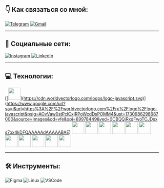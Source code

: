 ## 👇 Как связаться со мной:

[![Telegram](https://img.shields.io/badge/-Telegram-blue)](https://t.me/vazorian)
[![Gmail](https://img.shields.io/badge/-Gmail-red)](mailto:vazoriandev@gmail.com)

---

## 🤝 Социальные сети:

[![Instagram](https://img.shields.io/badge/-Instagram-blue)](https://www.instagram.com/vazorian)
[![LinkedIn](https://img.shields.io/badge/-LinkedIn-blue)](https://linkedin.com/in/vazorian)

---

## 💻 Технологии:

[[[<img src="https://cdn.jsdelivr.net/npm/simple-icons@v7/icons/javascript.svg" width="40" height="40">](https://www.google.com/url?sa=i&url=https%3A%2F%2Fru.wikipedia.org%2Fwiki%2FJavaScript&psig=AOvVaw3RUVCmxkuIfLyTCvZTfMKm&ust=1730986254344000&source=images&cd=vfe&opi=89978449&ved=0CBEQjRxqFwoTCLjWgLjox4kDFQAAAAAdAAAAABAE)](https://cdn.worldvectorlogo.com/logos/logo-javascript.svg)](https://www.google.com/url?sa=i&url=https%3A%2F%2Fworldvectorlogo.com%2Fru%2Flogo%2Flogo-javascript&psig=AOvVaw0stPclCxjRPgWcdDsPOMM4&ust=1730986298687000&source=images&cd=vfe&opi=89978449&ved=0CBQQjRxqFwoTCJDsxs7ox4kDFQAAAAAdAAAAABAE)
<img src="https://cdn.jsdelivr.net/npm/simple-icons@v7/icons/typescript.svg" width="40" height="40">
<img src="https://cdn.jsdelivr.net/npm/simple-icons@v7/icons/react.svg" width="40" height="40">
<img src="https://cdn.jsdelivr.net/npm/simple-icons@v7/icons/redux.svg" width="40" height="40">
<img src="https://cdn.jsdelivr.net/npm/simple-icons@v7/icons/mobx.svg" width="40" height="40">
<img src="https://cdn.jsdelivr.net/npm/simple-icons@v7/icons/html5.svg" width="40" height="40">
<img src="https://cdn.jsdelivr.net/npm/simple-icons@v7/icons/css3.svg" width="40" height="40">
<img src="https://cdn.jsdelivr.net/npm/simple-icons@v7/icons/postgresql.svg" width="40" height="40">
<img src="https://cdn.jsdelivr.net/npm/simple-icons@v7/icons/docker.svg" width="40" height="40">
<img src="https://cdn.jsdelivr.net/npm/simple-icons@v7/icons/git.svg" width="40" height="40">
<img src="https://cdn.jsdelivr.net/npm/simple-icons@v7/icons/bootstrap.svg" width="40" height="40">
<img src="https://cdn.jsdelivr.net/npm/simple-icons@v7/icons/sass.svg" width="40" height="40">

---

## 🛠 Инструменты:

![Figma](https://img.shields.io/badge/-Figma-red)
![Linux](https://img.shields.io/badge/-Linux-yellow)
![VSCode](https://img.shields.io/badge/-VSCode-blue)
